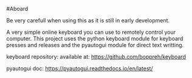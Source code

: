 #Aboard

Be very carefull when using this as it is still in early development. 

A very simple online keyboard you can use to remotely control your computer.
This project uses the python keyboard module for keyboard presses and releases and the pyautogui module for direct text writting.

keyboard repository: available at: https://github.com/boppreh/keyboard

pyautogui doc: https://pyautogui.readthedocs.io/en/latest/
